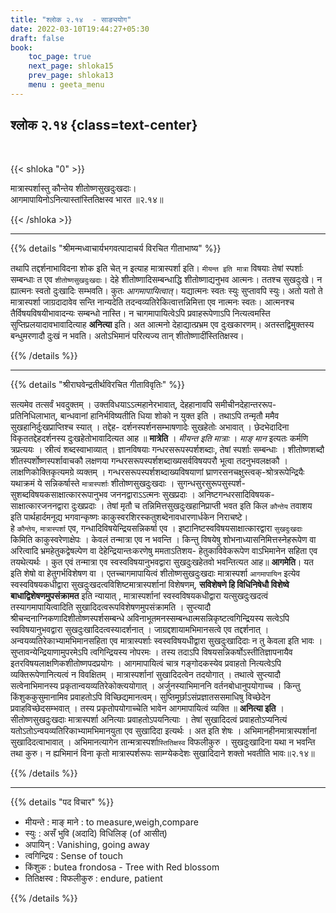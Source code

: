 ```yaml
---
title: "श्लोक २.१४  - साङ्ययोग"
date: 2022-03-10T19:44:27+05:30
draft: false
book:
    toc_page: true
    next_page: shloka15
    prev_page: shloka13
    menu : geeta_menu
---
```




## श्लोक २.१४ {class=text-center}

<br/>

{{< shloka  "0"  >}}

मात्रास्पर्शास्तु कौन्तेय शीतोष्णसुखदुःखदाः।  
आगमापायिनोऽनित्यास्तांस्तितिक्षस्व भारत ॥२.१४॥

{{< /shloka >}}

---


{{% details "श्रीमन्मध्वाचार्यभगवत्पादाचर्य विरचित  गीताभाष्य" %}}

तथापि तद्दर्शनाभाविदना शोक इति चेत् न इत्याह मात्रास्पर्शा इति। 
`मीयन्त इति मात्रा` विषयाः तेषां स्पर्शाः सम्बन्धाः त एव 
`शीतोष्णसुखदुःखदाः`।
देहे शीतोष्णादिसम्बन्धाद्धि शीतोष्णाद्यनुभव आत्मनः। ततश्च सुखदुःखे।
न ह्यात्मनः स्वतो दुःखादिः सम्भवति। कुतः *आगमापायित्वात्*। 
यद्यात्मनः स्वतः स्युः सुप्तावपि स्युः। अतो यतो ते मात्रास्पर्शा 
जाग्रदादावेव सन्ति नान्यदेति तदन्वव्यतिरेकित्वात्तन्निमित्ता एव 
नात्मनः स्वतः। आत्मनश्च तैर्विषयविषयीभावादन्यः सम्बन्धो नास्ति।
न चागमापायित्वेऽपि प्रवाहरूपेणाऽपि नित्यत्वमस्ति 
सुप्तिप्रलयादावभावादित्याह **अनित्या** इति। अत आत्मनो 
देहाद्यात्प्रभ्रम एव दुःखकारणम्। अतस्तद्विमुक्तस्य बन्धुमरणादौ दुःखं 
न भवति। अतोऽभिमानं परित्यज्य तान् शीतोष्णादींस्तितिक्षस्व।

{{% /details %}}

---

{{% details "श्रीराघवेन्द्रतीर्थविरचित गीताविवृतिः" %}}


सत्यमेव तत्सर्वं भवदुक्तम्‌ । उक्तविधयाऽऽत्महानेरभावात्‌, देहहानावपि
समीचीनदेहान्तररूप- प्रतिनिधिलाभात्‌, बान्धवानां हानिर्भविष्यतीति धिया
शोको न युक्त इति । तथाऽपि तन्मृतौ ममैव सुखहानिर्दुःखप्राप्तिश्च स्यात्‌ ।
तद्देह- दर्शनस्पर्शनसम्भाषणादेः सुखहेतोः अभावात्‌ । छेदभेदादिना
विकृततद्देहदर्शनस्य दुःखहेतोभावादित्यत आह ॥ **मात्रेति** ।
*मीयन्त इति मात्राः* । *माङ् मान* इत्यतः कर्मणि त्रप्रत्ययः । 
स्रीत्वं शब्दस्वाभाव्यात्‌ ।
ज्ञानविषयाः गन्धरसरूपस्पर्शशब्दाः, तेषां स्पर्शाः सम्बन्धाः । शीतोष्णशब्दौ
शीतस्पर्शोष्णस्पर्शावाचकौ लक्षणया गन्धरसरूपस्पर्शशब्दाख्यसर्वविषयपरौ
भूत्वा तदनुभवलक्षकौ । लाक्षणिकोक्तिकृत्यमग्रे व्यक्तम्‌ ।
गन्धरसरूपस्पर्शशब्दाख्यविषयाणां घ्राणरसनचक्षुस्त्वक्-श्रोत्ररूपेन्द्रियैः
यथाक्रमं ये सन्निकर्षास्ते `मात्रास्पर्शाः` शीतोष्णसुखदुःखदाः ।
सुगन्धसुरसुरूपसुस्पर्श- सुशब्दविषयकसाक्षात्काररूपानुभव जननद्वाराऽऽत्मनः
सुखप्रदाः । अनिष्टगन्‍धरसादिविषयक- साक्षात्कारजननद्वारा दुःखप्रदाः । तेषां
मृतौ च तन्निमित्तसुखदुःखहानिप्राप्ती भवत इति किल `कौन्तेय` तवाशय इति
पार्थहार्दमनूद्य भगवान्कृष्णः काकुस्वरशिरस्कतुशब्देनावधारणार्धकेन
निराचष्टे।   
हे `कौन्तेय`, `मात्रास्पर्शा` एव, गन्धादिविषयेन्द्रियसन्निकर्षा 
एव । इष्टानिष्टस्वविषयसाक्षात्कारद्वारा `सुखदुःखदाः` किमिति काकुस्वरेणाक्षेपः ।
केवलं तन्मात्रा एव न भवन्ति । किन्तु विषयेषु शोभनाध्यासनिमित्तस्नेहरूपेण
वा अरित्वादि भ्रमहेतुकद्वेषल्पेण वा देहेन्द्रियान्तःकरणेषु ममताऽतिशय-
हेतुकाविवेकरूपेण वाऽभिमानेन सहिता एव तयथेत्यर्थः । कुत एवं तन्मात्रा
एव स्वस्वविषयानुभवद्वारा सुखदुःखहेतवो भवन्तित्यत आह॥ **आगमेति**।
यत इति शेषो वा हेतुगर्भविशेषण वा । एतच्चागमापायित्वं शीतोष्णसुखदुःखदाः
मात्रास्पर्शा `आगमापायिन` इत्येव स्वस्वविषयकधीद्वारा
सुखदुःखदत्वविशिष्टमात्रास्पर्शानां विशेषणम्‌, 
**सविशेषणे हि विधिनिषेधौ विशेष्वे बाधाद्विशेषणमुपसंक्रामत** इति न्‍यायात्‌ , 
मात्रास्पर्शानां स्वस्वविषयकधीद्वारा यत्सुखदुःखदत्वं तस्यागमापायित्वादिति
सुखादिदत्वरूपविशेषणमुपसंक्रामति । सुप्त्यादौ 
श्रीचन्दनाग्निकणादिशीतोष्णस्पर्शसम्बन्धे 
अविनाभूतमनस्सम्बन्धात्मसन्निकृष्टत्वगिन्द्रियस्य
सत्वेऽपि स्वविषयानुभवद्वारा सुखदुःखादिदत्वस्यादर्शनात्‌ ।
जाग्रद्दशायामभिमानसत्वे एव तद्दर्शनात्‌ । अन्वयव्यतिरेकाभ्यामभिमानसहिता
एव मात्रास्पर्शाः स्वस्वविषयधीद्वारा सुखदुःखादिदाः न तु केवला इति भावः
। सुप्तावन्येन्द्रियाणामुपरमेऽपि त्वगिन्द्रियस्य नोपरमः । तस्य तदाऽपि
विषयसन्निकर्षोऽस्तीतिज्ञापनायैव इतरविषयलाक्षणिकशीतोष्णपदप्रयोगः ।
आगमापायित्वं चात्र गङ्गोदकस्येव प्रवाहतो नित्यत्वेऽपि व्यक्तिरूपेणानित्यत्वं
न विवक्षितम्‌ । मात्रास्पर्शानां सुखादिदत्वेन तदयोगात्‌ । तथात्वे सुप्त्यादौ
सत्वेनाभिमानस्य प्रकृतान्वयव्यतिरेकोक्त्ययोगात्‌ । अर्जुनस्याभिमाननि
वर्तनबोधानुपयोगाच्च । किन्तु किंशुककुसुमानामिव प्रवाहतोऽपि
विच्छिद्यमानत्वम्‌। सुप्तिमूर्छाऽसंप्रज्ञातससमाधिषु विच्छेदेन
प्रवाहविच्छेदसम्भवात्‌ । तस्य प्रकृतोपयोगाच्चेति भावेन आगमापायित्वं व्यक्ति ॥ 
**अनित्या इति** ।  
सीतोष्णसुखदुःखदाः मात्रास्पर्शा अनित्याः प्रवाहतोऽपयनित्याः । तेषां सुखादिदत्वं 
प्रवाहतोऽप्यनित्यं यतोऽतोऽन्वयव्यतिरिकाभ्यामभिमानयुता एव सुखादिदा इत्यर्थः । 
अत इति शेषः । अभिमानहीनमात्रास्पर्शानां सुखादिदत्वाभावात्‌ । अभिमानत्यागेन 
तान्मत्रास्पर्शा`स्तितिक्षस्व` विफलीकुरु । सुखदुःखादिना यथा न भवन्ति तथा कुरु। 
न ह्यभिमानं विना कृतो मात्रास्पर्शरूपः साम्ग्येकदेशः सुखादिदाने
शक्तो भवतीति भावः॥२.१४॥


{{% /details %}}


---

{{% details "पद विचार" %}}

- मीयन्ते : माङ् माने : to measure,weigh,compare
- स्युः : असँ भुवि (अदादि)  विधिलिङ् (of आसीत्)
- अपायिन् : Vanishing, going away
- त्वगिन्द्रिय : Sense of touch
- किंशुक : butea frondosa - Tree with Red blossom
- तितिक्षस्व : विफलीकुरु : endure, patient


{{% /details %}}
